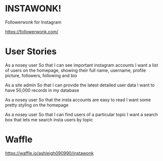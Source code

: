 # INSTAWONK!

Followerwonk for Instagram

https://followerwonk.com/

User Stories
============

As a nosey user
So that I can see important instagram accounts
I want a list of users on the homepage, showing their full name, username, profile picture, followers, following and bio

As a site admin
So that I can provide the latest detailed user data
I want to have 50,000 records in my database

As a nosey user
So that the insta accounts are easy to read
I want some pretty styling on the homepage

As a nosey user
So that I can find users of a particular topic
I want a search box that lets me search insta users by topic

Waffle
======
https://waffle.io/ashleigh090990/instawonk